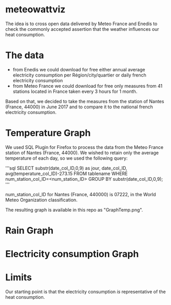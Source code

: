 # meteowattviz
The idea is to cross open data delivered by Meteo France and Enedis to check the commonly accepted assertion that the weather influences our heat consumption.

# The data
- from Enedis we could download for free either annual average electricity consumption per Région/city/quartier or daily french electricity consumption
- from Meteo France we could download for free only measures from 41 stations located in France taken every 3 hours for 1 month.

Based on that, we decided to take the measures from the station of Nantes (France, 44000) in June 2017 and to compare it to the national french electricity consumption.

# Temperature Graph
We used SQL Plugin for Firefox to process the data from the Meteo France station of Nantes (France, 44000).
We wished to retain only the average temperature of each day, so we used the following query:

'''sql 
SELECT substr(date_col_ID,0,9) as jour, date_col_ID, avg(temperature_col_ID)-273.15 FROM tablename WHERE num_station_col_ID=<num_station_ID> GROUP BY substr(date_col_ID,0,9);
'''

num_station_col_ID for Nantes (France, 440000) is 07222, in the World Meteo Organization classification.

The resulting graph is available in this repo as "GraphTemp.png".

# Rain Graph

# Electricity consumption Graph

# Limits
Our starting point is that the electricity consumption *is* representative of the heat consumption.
